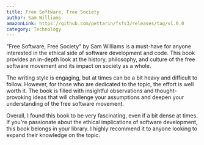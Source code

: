 ```yaml
---
title: Free Software, Free Society
author: Sam Williams
amazonLink: https://github.com/pettarin/fsfs3/releases/tag/v1.0.0
category: Technology
---
```


"Free Software, Free Society" by Sam Williams is a must-have for anyone interested in the ethical side of software development and code. This book provides an in-depth look at the history, philosophy, and culture of the free software movement and its impact on society as a whole.

The writing style is engaging, but at times can be a bit heavy and difficult to follow. However, for those who are dedicated to the topic, the effort is well worth it. The book is filled with insightful observations and thought-provoking ideas that will challenge your assumptions and deepen your understanding of the free software movement.

Overall, I found this book to be very fascinating, even if a bit dense at times. If you're passionate about the ethical implications of software development, this book belongs in your library. I highly recommend it to anyone looking to expand their knowledge on the topic.
